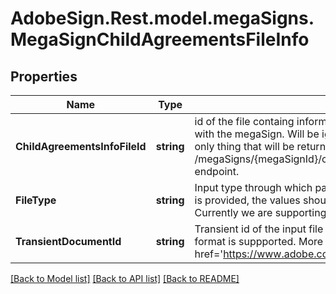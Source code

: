 # AdobeSign.Rest.model.megaSigns.MegaSignChildAgreementsFileInfo
## Properties

Name | Type | Description | Notes
------------ | ------------- | ------------- | -------------
**ChildAgreementsInfoFileId** | **string** | id of the file containg information about the existing childAgreementsInfo associated with the megaSign. Will be ignored in POST call and in case of GET call, this is the only thing that will be returned. The content of the file can be fetched through GET /megaSigns/{megaSignId}/childAgreementsInfo/{childAgreementsInfoFileId} endpoint. | [optional] 
**FileType** | **string** | Input type through which participantSetsInfos will be provided. Whichever input type is provided, the values should be provided in its corresponding value object. Currently we are supporting CSV file format for providing megaSIgn child recipients. | [optional] 
**TransientDocumentId** | **string** | Transient id of the input file which contains participantSetsInfos. Currently only csv format is suppported. More details about CSV format &lt;a href&#x3D;&#39;https://www.adobe.com/go/documentcloud_megasigncsv&#39;&gt;here&lt;/a&gt;   | [optional] 

[[Back to Model list]](../README.md#documentation-for-models) [[Back to API list]](../README.md#documentation-for-api-endpoints) [[Back to README]](../README.md)

